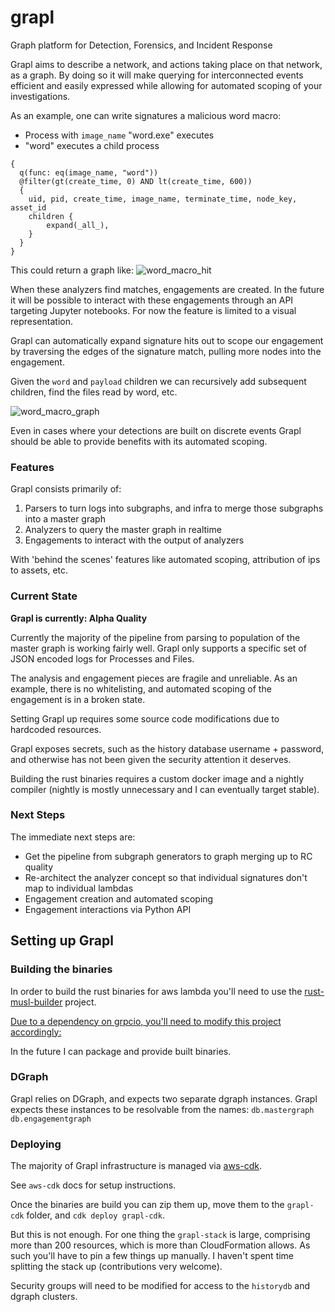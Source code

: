 # grapl
Graph platform for Detection, Forensics, and Incident Response

Grapl aims to describe a network, and actions taking place on that network,
as a graph. By doing so it will make querying for interconnected
events efficient and easily expressed while allowing for automated scoping
of your investigations.

As an example, one can write signatures a malicious word macro: 
* Process with `image_name` "word.exe" executes
* "word" executes a child process

```
{
  q(func: eq(image_name, "word")) 
  @filter(gt(create_time, 0) AND lt(create_time, 600))
  {
    uid, pid, create_time, image_name, terminate_time, node_key, asset_id
    children {
        expand(_all_),
    }
  }
}
```

This could return a graph like:
![word_macro_hit](https://github.com/insanitybit/grapl/blob/master/images/word_child.png)


When these analyzers find matches, engagements are created. In the future
it will be possible to interact with these engagements through an API targeting
Jupyter notebooks. For now the feature is limited to a visual representation.

Grapl can automatically expand signature hits out to scope our engagement by
traversing the edges of the signature match, pulling more nodes into the
engagement.

Given the `word` and `payload` children we can recursively
add subsequent children, find the files read by word, etc.

![word_macro_graph](https://github.com/insanitybit/grapl/blob/master/images/word_macro_graph.png)


Even in cases where your detections are built on discrete events Grapl should
be able to provide benefits with its automated scoping.


### Features

Grapl consists primarily of:

1. Parsers to turn logs into subgraphs, and infra to merge those subgraphs into a master graph
2. Analyzers to query the master graph in realtime
3. Engagements to interact with the output of analyzers

With 'behind the scenes' features like automated scoping,
attribution of ips to assets, etc.

### Current State

**Grapl is currently: Alpha Quality**

Currently the majority of the pipeline from parsing to population
of the master graph is working fairly well. Grapl only supports a specific set
of JSON encoded logs for Processes and Files.

The analysis and engagement pieces are fragile and unreliable. As an example,
there is no whitelisting, and automated scoping of the engagement is in a
broken state.

Setting Grapl up requires some source code modifications due to hardcoded
resources.

Grapl exposes secrets, such as the history database username + password,
and otherwise has not been given the security attention it deserves.

Building the rust binaries requires a custom docker image and a nightly
compiler (nightly is mostly unnecessary and I can eventually target stable).

### Next Steps

The immediate next steps are:
* Get the pipeline from subgraph generators to graph merging up to RC quality
* Re-architect the analyzer concept so that individual signatures don't map to
    individual lambdas
* Engagement creation and automated scoping
* Engagement interactions via Python API


## Setting up Grapl

### Building the binaries

In order to build the rust binaries for aws lambda you'll need to use the
[rust-musl-builder](https://github.com/emk/rust-musl-builder/) project.

[Due to a dependency on grpcio, you'll need to modify this project accordingly:](https://github.com/emk/rust-musl-builder/issues/53)


In the future I can package and provide built binaries.

### DGraph

Grapl relies on DGraph, and expects two separate dgraph instances. Grapl expects these
instances to be resolvable from the names:
`db.mastergraph`
`db.engagementgraph`


### Deploying

The majority of Grapl infrastructure is managed via [aws-cdk](https://gitter.im/awslabs/aws-cdk).

See `aws-cdk` docs for setup instructions.

Once the binaries are build you can zip them up, move them to the `grapl-cdk` folder, and `cdk deploy grapl-cdk`.

But this is not enough. For one thing the `grapl-stack` is large, comprising more than 200
resources, which is more than CloudFormation allows. As such you'll have to pin a few things
up manually. I haven't spent time splitting the stack up (contributions very welcome).

Security groups will need to be modified for access to the `historydb` and dgraph clusters.